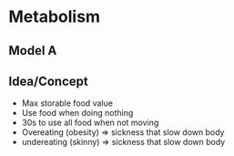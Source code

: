 # Metabolism

## Model A

## Idea/Concept

- Max storable food value
- Use food when doing nothing
- 30s to use all food when not moving
- Overeating (obesity) => sickness that slow down body
- undereating (skinny) => sickness that slow down body